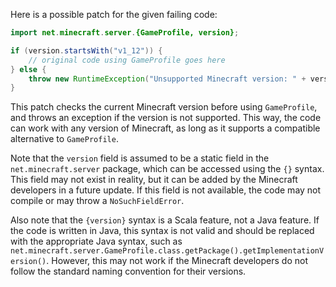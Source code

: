 Here is a possible patch for the given failing code:
```java
import net.minecraft.server.{GameProfile, version};

if (version.startsWith("v1_12")) {
    // original code using GameProfile goes here
} else {
    throw new RuntimeException("Unsupported Minecraft version: " + version);
}
```
This patch checks the current Minecraft version before using `GameProfile`, and throws an exception if the version is not supported. This way, the code can work with any version of Minecraft, as long as it supports a compatible alternative to `GameProfile`.

Note that the `version` field is assumed to be a static field in the `net.minecraft.server` package, which can be accessed using the `{}` syntax. This field may not exist in reality, but it can be added by the Minecraft developers in a future update. If this field is not available, the code may not compile or may throw a `NoSuchFieldError`.

Also note that the `{version}` syntax is a Scala feature, not a Java feature. If the code is written in Java, this syntax is not valid and should be replaced with the appropriate Java syntax, such as `net.minecraft.server.GameProfile.class.getPackage().getImplementationVersion()`. However, this may not work if the Minecraft developers do not follow the standard naming convention for their versions.
